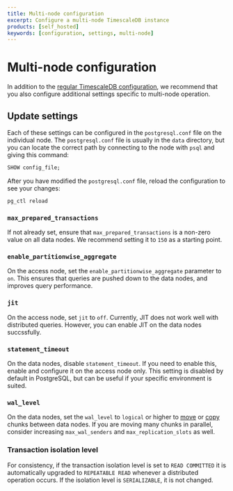 ```yaml
---
title: Multi-node configuration
excerpt: Configure a multi-node TimescaleDB instance
products: [self_hosted]
keywords: [configuration, settings, multi-node]
---
```


# Multi-node configuration

In addition to the
[regular TimescaleDB configuration][timescaledb-configuration], we recommend
that you also configure additional settings specific to multi-node operation.

## Update settings

Each of these settings can be configured in the `postgresql.conf` file on the
individual node. The `postgresql.conf` file is usually in the `data` directory,
but you can locate the correct path by connecting to the node with `psql` and
giving this command:

```sql
SHOW config_file;
```

After you have modified the `postgresql.conf` file, reload the configuration to
see your changes:

```bash
pg_ctl reload
```

<!--these need a better structure --LKB 2021-10-20-->
### `max_prepared_transactions`

If not already set, ensure that `max_prepared_transactions` is a non-zero value
on all data nodes. We recommend setting it to `150` as a starting point.

### `enable_partitionwise_aggregate`

On the access node, set the `enable_partitionwise_aggregate` parameter to `on`.
This ensures that queries are pushed down to the data nodes, and improves query
performance.

### `jit`

On the access node, set `jit` to `off`. Currently, JIT does not work well with
distributed queries. However, you can enable JIT on the data nodes succssfully.

### `statement_timeout`

On the data nodes, disable `statement_timeout`. If you need to enable this,
enable and configure it on the access node only. This setting is disabled by
default in PostgreSQL, but can be useful if your specific environment is suited.

### `wal_level`

On the data nodes, set the `wal_level` to `logical` or higher to
[move][move_chunk] or [copy][copy_chunk] chunks between data nodes. If you
are moving many chunks in parallel, consider increasing `max_wal_senders` and
`max_replication_slots` as well.

### Transaction isolation level

For consistency, if the transaction isolation level is set to `READ COMMITTED`
it is automatically upgraded to `REPEATABLE READ` whenever a distributed
operation occurs. If the isolation level is `SERIALIZABLE`, it is not changed.

[copy_chunk]: /api/:currentVersion:/distributed-hypertables/copy_chunk_experimental
[move_chunk]: /api/:currentVersion:/distributed-hypertables/move_chunk_experimental
[timescaledb-configuration]: /timescaledb/:currentVersion:/how-to-guides/configuration/
